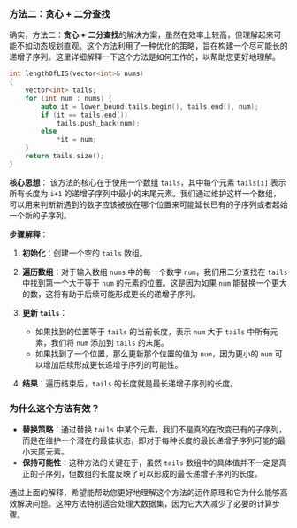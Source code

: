 ### 方法二：贪心 + 二分查找

确实，方法二：**贪心 + 二分查找**的解决方案，虽然在效率上较高，但理解起来可能不如动态规划直观。这个方法利用了一种优化的策略，旨在构建一个尽可能长的递增子序列。这里详细解释一下这个方法是如何工作的，以帮助您更好地理解。
```cpp
int lengthOfLIS(vector<int>& nums)
{
    vector<int> tails;
    for (int num : nums) {
        auto it = lower_bound(tails.begin(), tails.end(), num);
        if (it == tails.end())
            tails.push_back(num);
        else
            *it = num;
    }
    return tails.size();
}
```

**核心思想**：
该方法的核心在于使用一个数组 `tails`，其中每个元素 `tails[i]` 表示所有长度为 `i+1` 的递增子序列中最小的末尾元素。我们通过维护这样一个数组，可以用来判断新遇到的数字应该被放在哪个位置来可能延长已有的子序列或者起始一个新的子序列。

**步骤解释**：

1. **初始化**：创建一个空的 `tails` 数组。
  
2. **遍历数组**：对于输入数组 `nums` 中的每一个数字 `num`，我们用二分查找在 `tails` 中找到第一个大于等于 `num` 的元素的位置。这是因为如果 `num` 能替换一个更大的数，这将有助于后续可能形成更长的递增子序列。

3. **更新 `tails`**：
    - 如果找到的位置等于 `tails` 的当前长度，表示 `num` 大于 `tails` 中所有元素，我们将 `num` 添加到 `tails` 的末尾。
    - 如果找到了一个位置，那么更新那个位置的值为 `num`，因为更小的 `num` 可以增加后续形成更长递增子序列的可能性。

4. **结果**：遍历结束后，`tails` 的长度就是最长递增子序列的长度。

### 为什么这个方法有效？

- **替换策略**：通过替换 `tails` 中某个元素，我们不是真的在改变已有的子序列，而是在维护一个潜在的最佳状态，即对于每种长度的最长递增子序列可能的最小末尾元素。
- **保持可能性**：这种方法的关键在于，虽然 `tails` 数组中的具体值并不一定是真正的子序列，但数组的长度反映了可以形成的最长递增子序列的长度。

通过上面的解释，希望能帮助您更好地理解这个方法的运作原理和它为什么能够高效解决问题。这种方法特别适合处理大数据集，因为它大大减少了必要的计算步骤。

